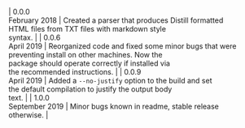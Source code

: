 | 0.0.0<br>February 2018 | Created a parser that produces Distill formatted <br> HTML files from TXT files with markdown style <br> syntax. |
| 0.0.6<br>April 2019 | Reorganized code and fixed some minor bugs that were <br> preventing install on other machines. Now the <br> package should operate correctly if installed via <br> the recommended instructions. |
| 0.0.9<br>April 2019 | Added a `--no-justify` option to the build and set <br> the default compilation to justify the output body <br> text. |
| 1.0.0<br>September 2019 | Minor bugs known in readme, stable release <br> otherwise. |
